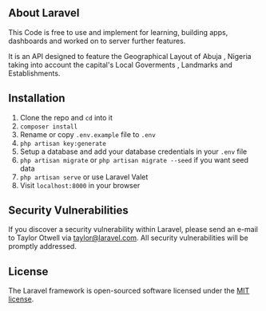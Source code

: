 ## About Laravel

This Code is free to use and implement for learning, building apps, dashboards and worked on to server further features.

It is an API designed to feature the Geographical Layout of Abuja , Nigeria taking into account the capital's Local Goverments , Landmarks and Establishments.


## Installation

1. Clone the repo and `cd` into it
1. `composer install`
1. Rename or copy `.env.example` file to `.env`
1. `php artisan key:generate`
1. Setup a database and add your database credentials in your `.env` file
1. `php artisan migrate` or `php artisan migrate --seed` if you want seed data
1. `php artisan serve` or use Laravel Valet
1. Visit `localhost:8000` in your browser

## Security Vulnerabilities

If you discover a security vulnerability within Laravel, please send an e-mail to Taylor Otwell via [taylor@laravel.com](mailto:taylor@laravel.com). All security vulnerabilities will be promptly addressed.

## License

The Laravel framework is open-sourced software licensed under the [MIT license](https://opensource.org/licenses/MIT).
